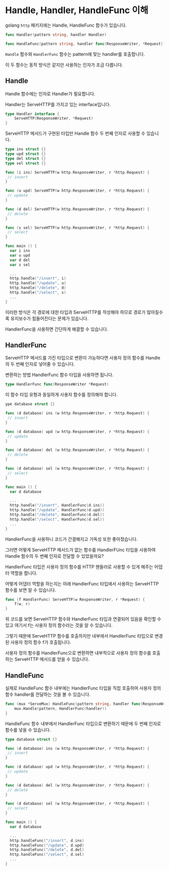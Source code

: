 # Handle, Handler, HandleFunc 이해

golang `http` 패키지에는 Handle, HandleFunc 함수가 있습니다.

```go
func Handler(pattern string, handler Handler)
```

```go
func HandleFunc(pattern string, handler func(ResponseWriter, *Request))
```

`Handle` 함수와 `HandlerFunc` 함수는 pattern에 맞는 handler를 호출합니다.
  
이 두 함수는 동작 방식은 같지만 사용하는 인자가 조금 다릅니다.

## Handle

Handle 함수에는 인자로 Handler가 필요합니다. 
  
Handler는 ServeHTTP를 가지고 있는 interface입니다.

```go
type Handler interface {
    ServeHTTP(ResponseWriter, *Request)
}
```
ServeHTTP 메서드가 구현된 타입만 Handle 함수 두 번째 인자로 사용할 수 있습니다.

```go
type ins struct {}
type upd struct {}
type del struct {}
type sel struct {}

func (i ins) ServeHTTP(w http.ResponseWriter, r *http.Request) {
 // insert
}

func (u upd) ServeHTTP(w http.ResponseWriter, r *http.Request) {
 // update
}

func (d del) ServeHTTP(w http.ResponseWriter, r *http.Request) {
 // delete
}

func (s sel) ServeHTTP(w http.ResponseWriter, r *http.Request) {
 // select
}

func main () {
  var i ins
  var u upd
  var d del
  var s sel

  ...
  http.handle("/insert", i)
  http.handle("/update", u)
  http.handle("/delete", d)
  http.handle("/select", s)
  ...
}
```

이러한 방식은 각 경로에 대한 타입과 ServeHTTP를 작성해야 하므로 경로가 많아질수록 유지보수가 힘들어진다는 문제가 있습니다.
  
HandlerFunc을 사용하면 간단하게 해결할 수 있습니다.

## HandlerFunc

ServeHTTP 메서드를 가진 타입으로 변환이 가능하다면 사용자 정의 함수를 Handle의 두 번째 인자로 넣어줄 수 있습니다.
  
변환하는 방법 HandlerFunc 함수 타입을 사용하면 됩니다.

```go
type HandlerFunc func(ResponseWriter *Request)
```

이 함수 타입 유형과 동일하게 사용자 함수를 정의해야 합니다.

```go
ype database struct {}

func (d database) ins (w http.ResponseWriter, r *http.Request) {
 // insert
}

func (d database) upd (w http.ResponseWriter, r *http.Request) {
 // update
}

func (d database) del (w http.ResponseWriter, r *http.Request) {
 // delete
}

func (d database) sel (w http.ResponseWriter, r *http.Request) {
 // select
}

func main () {
  var d database

  ...
  http.handle("/insert", HandlerFunc(d.ins))
  http.handle("/update", HandlerFunc(d.upd))
  http.handle("/delete", HandlerFunc(d.del))
  http.handle("/select", HandlerFunc(d.sel))
  ...
}
```

HandlerFunc을 사용하니 코드가 간결해지고 가독성 또한 좋아졌습니다.
  
그러면 어떻게 ServeHTTP 메서드가 없는 함수를 HandlerFUnc 타입을 사용하여 Handle 함수의 두 번째 인자로 전달할 수 있었을까요?
  
HandlerFunc 타입은 사용자 정의 함수를 HTTP 핸들러로 사용할 수 있게 해주는 어댑터 역할을 합니다.
  
어떻게 어댑터 역할을 하는지는 아래 HandlerFunc 타입에서 사용하는 ServeHTTP 함수를 보면 알 수 있습니다.

```go
func (f HandlerFunc) ServeHTTP(w ResponseWriter, r *Request) {
    f(w, r)
}
```

위 코드를 보면 ServeHTTP 함수와 HandlerFunc 타입과 연결되어 있음을 확인할 수 있고 여기서 f는 사용자 정의 함수라는 것을 알 수 있습니다.
  
그렇기 때문에 ServeHTTP 함수를 호출하지만 내부에서 HandlerFunc 타입으로 변경된 사용자 정의 함수 f가 호출됩니다.
  
사용자 정의 함수를 HandlerFunc으로 변환하면 내부적으로 사용자 정의 함수를 호출하는 ServeHTTP 메서드를 얻을 수 있습니다.

## HandleFunc

실제로 HandleFunc 함수 내부에는 HandlerFunc 타입을 직접 호출하여 사용자 정의 함수 handler를 전달하는 것을 볼 수 있습니다.

```go
func (mux *ServeMux) HandleFunc(pattern string, handler func(ResponseWriter, *Request)){
    mux.Handle(pattern, HandlerFunc(handler))
}
```

HandleFunc 함수 내부에서 HandlerFunc 타입으로 변환하기 때문에 두 번째 인자로 함수를 넣을 수 있습니다.

```go
type database struct {}

func (d database) ins (w http.ResponseWriter, r *http.Request) {
 // insert
}

func (d database) upd (w http.ResponseWriter, r *http.Request) {
 // update
}

func (d database) del (w http.ResponseWriter, r *http.Request) {
 // delete
}

func (d database) sel (w http.ResponseWriter, r *http.Request) {
 // select
}

func main () {
  var d database

  ...
  http.handleFunc("/insert", d.ins)
  http.handleFunc("/update", d.upd)
  http.handleFunc("/delete", d.del)
  http.handleFunc("/select", d.sel)
  ...
}
```